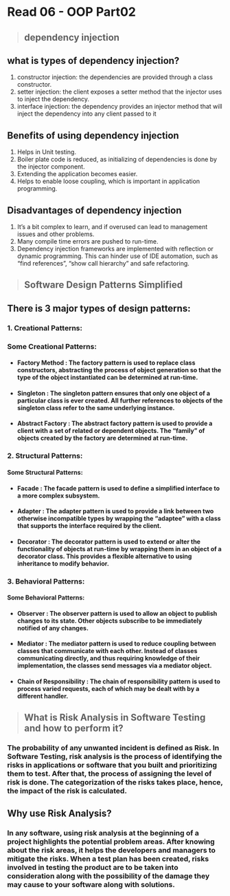 # Read 06 - OOP Part02

>## dependency injection

## what is types of dependency injection?

1. constructor injection: the dependencies are provided through a class constructor.
2. setter injection: the client exposes a setter method that the injector uses to inject the dependency.
3. interface injection: the dependency provides an injector method that will inject the dependency into any client passed to it




## Benefits of using dependency injection
1. Helps in Unit testing.
2. Boiler plate code is reduced, as initializing of dependencies is done by the injector component.
3. Extending the application becomes easier.
4. Helps to enable loose coupling, which is important in application programming.



## Disadvantages of dependency injection
1. It’s a bit complex to learn, and if overused can lead to management issues and other problems.
2. Many compile time errors are pushed to run-time.
3. Dependency injection frameworks are implemented with reflection or dynamic programming. This can hinder use of IDE automation, such as “find references”, “show call hierarchy” and safe refactoring.



>## Software Design Patterns Simplified

## There is 3 major types of design patterns:

### 1. Creational Patterns:

### Some Creational Patterns:

* #### Factory Method :  The factory pattern is used to replace class constructors, abstracting the process of object generation so that the type of the object instantiated can be determined at run-time.

* #### Singleton : The singleton pattern ensures that only one object of a particular class is ever created. All further references to objects of the singleton class refer to the same underlying instance.

* #### Abstract Factory : The abstract factory pattern is used to provide a client with a set of related or dependent objects. The “family” of objects created by the factory are determined at run-time.


### 2. Structural Patterns:

#### Some Structural Patterns:

* #### Facade : The facade pattern is used to define a simplified interface to a more complex subsystem.

* #### Adapter : The adapter pattern is used to provide a link between two otherwise incompatible types by wrapping the “adaptee” with a class that supports the interface required by the client.

* #### Decorator : The decorator pattern is used to extend or alter the functionality of objects at run-time by wrapping them in an object of a decorator class. This provides a flexible alternative to using inheritance to modify behavior.

### 3. Behavioral Patterns:

#### Some Behavioral Patterns:
* #### Observer : The observer pattern is used to allow an object to publish changes to its state. Other objects subscribe to be immediately notified of any changes.

* #### Mediator : The mediator pattern is used to reduce coupling between classes that communicate with each other. Instead of classes communicating directly, and thus requiring knowledge of their implementation, the classes send messages via a mediator object.
* #### Chain of Responsibility : The chain of responsibility pattern is used to process varied requests, each of which may be dealt with by a different handler.

>## What is Risk Analysis in Software Testing and how to perform it?

### The probability of any unwanted incident is defined as Risk. In Software Testing, risk analysis is the process of identifying the risks in applications or software that you built and prioritizing them to test. After that, the process of assigning the level of risk is done. The categorization of the risks takes place, hence, the impact of the risk is calculated.

## Why use Risk Analysis?
### In any software, using risk analysis at the beginning of a project highlights the potential problem areas. After knowing about the risk areas, it helps the developers and managers to mitigate the risks. When a test plan has been created, risks involved in testing the product are to be taken into consideration along with the possibility of the damage they may cause to your software along with solutions.

